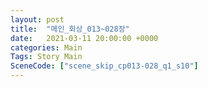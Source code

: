 ```yaml
---
layout: post
title:  "메인_회상_013~028장"
date:   2021-03-11 20:00:00 +0000
categories: Main
Tags: Story Main
SceneCode: ["scene_skip_cp013-028_q1_s10"]
---
```

